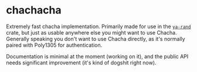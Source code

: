 # chachacha

Extremely fast chacha implementation. Primarily made for use in the [`ya-rand`] crate,
but just as usable anywhere else you might want to use Chacha. Generally speaking you don't want
to use Chacha directly, as it's normally paired with Poly1305 for authentication.

Documentation is minimal at the moment (working on it), and the public API needs significant
improvement (it's kind of dogshit right now).

[`ya-rand`]: https://crates.io/crates/ya-rand
